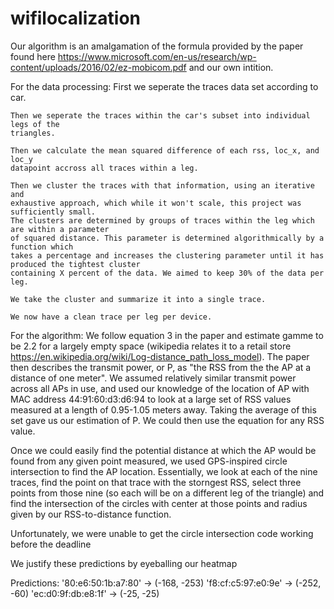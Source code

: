 # wifilocalization

Our algorithm is an amalgamation of the formula provided by the paper found here
https://www.microsoft.com/en-us/research/wp-content/uploads/2016/02/ez-mobicom.pdf
and our own intition. 

For the data processing:
    First we seperate the traces data set according to car.
    
    Then we seperate the traces within the car's subset into individual legs of the
    triangles.
    
    Then we calculate the mean squared difference of each rss, loc_x, and loc_y
    datapoint accross all traces within a leg.
    
    Then we cluster the traces with that information, using an iterative and
    exhaustive approach, which while it won't scale, this project was sufficiently small.
    The clusters are determined by groups of traces within the leg which are within a parameter
    of squared distance. This parameter is determined algorithmically by a function which
    takes a percentage and increases the clustering parameter until it has produced the tightest cluster 
    containing X percent of the data. We aimed to keep 30% of the data per leg.
    
    We take the cluster and summarize it into a single trace.
    
    We now have a clean trace per leg per device.
    

For the algorithm:
     We follow equation 3 in the paper and estimate gamme to be
2.2 for a largely empty space (wikipedia relates it to a retail store
https://en.wikipedia.org/wiki/Log-distance_path_loss_model). The paper then describes
the transmit power, or P, as "the RSS from the the AP at a distance of one meter". We
assumed relatively similar transmit power across all APs in use, and used our knowledge
of the location of AP with MAC address 44:91:60:d3:d6:94 to look at a large set of 
RSS values measured at a length of 0.95-1.05 meters away. Taking the average of this set
gave us our estimation of P. We could then use the equation for any RSS value.

Once we could easily find the potential distance at which the AP would be found from any
given point measured, we used GPS-inspired circle intersection to find the AP location.
Essentially, we look at each of the nine traces, find the point on that trace with the storngest
RSS, select three points from those nine (so each will be on a different leg of the triangle)
and find the intersection of the circles with center at those points and radius given by our
RSS-to-distance function.

Unfortunately, we were unable to get the circle intersection code working before the deadline

We justify these predictions by eyeballing our heatmap

Predictions:
'80:e6:50:1b:a7:80' -> (-168, -253)
'f8:cf:c5:97:e0:9e' -> (-252, -60)
'ec:d0:9f:db:e8:1f' -> (-25, -25)


